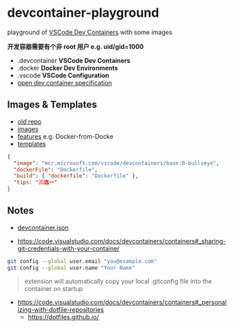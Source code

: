 # devcontainer-playground

playground of
[VSCode Dev Containers](https://code.visualstudio.com/docs/devcontainers/containers)
with some images

**开发容器需要有个非 root 用户 e.g. uid/gid=1000**

- .devcontainer **VSCode Dev Containers**
- .docker **Docker Dev Environments**
- .vscode **VSCode Configuration**
- [open dev container specification](https://containers.dev)

## Images & Templates

- [old repo](https://github.com/microsoft/vscode-dev-containers)
- [images](https://github.com/devcontainers/images)
- [features](https://github.com/devcontainers/features) e.g. Docker-from-Docke
- [templates](https://containers.dev/templates)

```json
{
  "image": "mcr.microsoft.com/vscode/devcontainers/base:0-bullseye",
  "dockerFile": "Dockerfile",
  "build": { "dockerfile": "Dockerfile" },
  "tips: "三选一"
}
```

## Notes

- [devcontainer.json](https://containers.dev/implementors/json_reference)

- https://code.visualstudio.com/docs/devcontainers/containers#_sharing-git-credentials-with-your-container

```bash
git config --global user.email "you@example.com"
git config --global user.name "Your Name"
```

> extension will automatically copy your local .gitconfig file into the
> container on startup

- https://code.visualstudio.com/docs/devcontainers/containers#_personalizing-with-dotfile-repositories
  - https://dotfiles.github.io/

